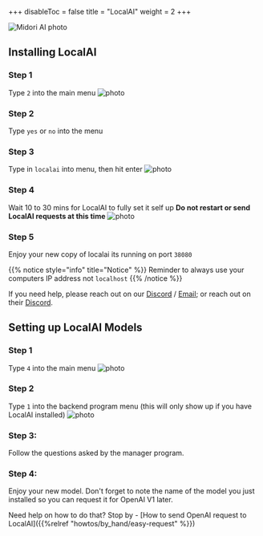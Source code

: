 +++
disableToc = false
title = "LocalAI"
weight = 2
+++

![Midori AI photo](https://tea-cup.midori-ai.xyz/download/Midori_subsystem_x_localai.png)

## Installing LocalAI

### Step 1
Type ``2`` into the main menu
![photo](https://tea-cup.midori-ai.xyz/download/ad8ff901-2263-4108-907a-1bf0c7a81686-WindowsTerminal_RthdIfnXy1.png)

### Step 2
Type ``yes`` or ``no`` into the menu

### Step 3
Type in ``localai`` into menu, then hit enter
![photo](https://tea-cup.midori-ai.xyz/download/4733d5ce-dce9-409f-92e1-02829bb6465e-WindowsTerminal_27HaKqLYqz.png)

### Step 4
Wait 10 to 30 mins for LocalAI to fully set it self up
**Do not restart or send LocalAI requests at this time**
![photo](https://tea-cup.midori-ai.xyz/download/0a4e25ed-0efa-47af-944b-31320482ae89-WindowsTerminal_oQeiSVBJXq.png)

### Step 5
Enjoy your new copy of localai its running on port ``38080``

{{% notice style="info" title="Notice" %}}
Reminder to always use your computers IP address not ``localhost``
{{% /notice %}}

If you need help, please reach out on our [Discord](https://discord.gg/xdgCx3VyHU) / [Email](mailto:contact-us@midori-ai.xyz); or reach out on their [Discord](https://discord.gg/AHEt8BEwzG).

## Setting up LocalAI Models

### Step 1
Type ``4`` into the main menu
![photo](https://tea-cup.midori-ai.xyz/download/11f09d1d-c21c-4890-b0ce-7351e21ecfc7-WindowsTerminal_062Pn8Qicp.png)

### Step 2
Type ``1`` into the backend program menu (this will only show up if you have LocalAI installed)
![photo](https://tea-cup.midori-ai.xyz/download/7cc5ff63-baea-4ffb-8087-c4324eacbc17-WindowsTerminal_797EInNJzQ.png)

### Step 3:
Follow the questions asked by the manager program.

### Step 4:
Enjoy your new model. 
Don't forget to note the name of the model you just installed so you can request it for OpenAI V1 later.

Need help on how to do that? Stop by - [How to send OpenAI request to LocalAI]({{%relref "howtos/by_hand/easy-request" %}})